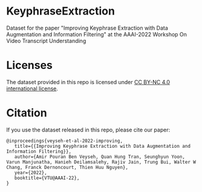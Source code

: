 # KeyphraseExtraction

Dataset for the paper "Improving Keyphrase Extraction with Data Augmentation and Information Filtering" at the AAAI-2022 Workshop On Video Transcript Understanding

# Licenses

The dataset provided in this repo is licensed under [CC BY-NC 4.0 international license](https://creativecommons.org/licenses/by-nc/4.0/legalcode).

# Citation

If you use the dataset released in this repo, please cite our paper:

```
@inproceedings{veyseh-et-al-2022-improving,
   title={{Improving Keyphrase Extraction with Data Augmentation and Information Filtering}},
   author={Amir Pouran Ben Veyseh, Quan Hung Tran, Seunghyun Yoon, Varun Manjunatha, Hanieh Deilamsalehy, Rajiv Jain, Trung Bui, Walter W Chang, Franck Dernoncourt, Thien Huu Nguyen},
   year={2022},
   booktitle={VTU@AAAI-22},
}
